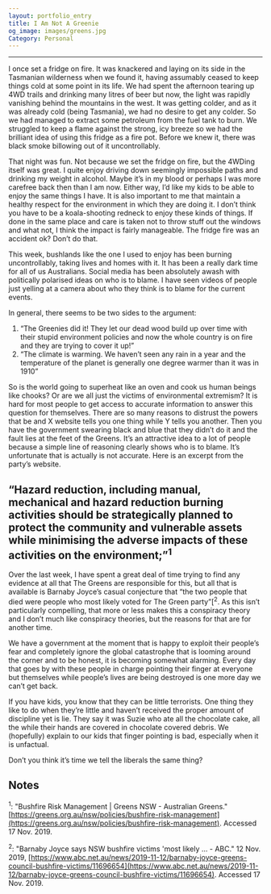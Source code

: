 ```yaml
---
layout: portfolio_entry
title: I Am Not A Greenie
og_image: images/greens.jpg
Category: Personal
---
```

<hr>


<!----- Conversion time: 0.546 seconds.
Using this Markdown file:

1. Cut and paste this output into your source file.
2. See the notes and action items below regarding this conversion run.
3. Check the rendered output (headings, lists, code blocks, tables) for proper
   formatting and use a linkchecker before you publish this page.

Conversion notes:

* Docs to Markdown version 1.0β17
* Tue Dec 03 2019 14:12:13 GMT-0800 (PST)
* Source doc: https://docs.google.com/open?id=1w5yPpafzH2BHuRFN3a-rsHm2pbbiXLnlU7_WV4DWGZ4
----->


I once set a fridge on fire. It was knackered and laying on its side in the Tasmanian wilderness when we found it, having assumably ceased to keep things cold at some point in its life. We had spent the afternoon tearing up 4WD trails and drinking many litres of beer but now, the light was rapidly vanishing behind the mountains in the west. It was getting colder, and as it was already cold (being Tasmania), we had no desire to get any colder. So we had managed to extract some petroleum from the fuel tank to burn. We struggled to keep a flame against the strong, icy breeze so we had the brilliant idea of using this fridge as a fire pot. Before we knew it, there was black smoke billowing out of it uncontrollably.

That night was fun. Not because we set the fridge on fire, but the 4WDing itself was great. I quite enjoy driving down seemingly impossible paths and drinking my weight in alcohol. Maybe it’s in my blood or perhaps I was more carefree back then than I am now. Either way, I’d like my kids to be able to enjoy the same things I have. It is also important to me that maintain a healthy respect for the environment in which they are doing it. I don’t think you have to be a koala-shooting redneck to enjoy these kinds of things. If done in the same place and care is taken not to throw stuff out the windows and what not, I think the impact is fairly manageable. The fridge fire was an accident ok? Don’t do that.

This week, bushlands like the one I used to enjoy has been burning uncontrollably, taking lives and homes with it. It has been a really dark time for all of us Australians. Social media has been absolutely awash with politically polarised ideas on who is to blame. I have seen videos of people just yelling at a camera about who they think is to blame for the current events.

In general, there seems to be two sides to the argument:



1. “The Greenies did it! They let our dead wood build up over time with their stupid environment policies and now the whole country is on fire and they are trying to cover it up!”
2. “The climate is warming. We haven’t seen any rain in a year and the temperature of the planet is generally one degree warmer than it was in 1910”

So is the world going to superheat like an oven and cook us human beings like chooks? Or are we all just the victims of environmental extremism? It is hard for most people to get access to accurate information to answer this question for themselves. There are so many reasons to distrust the powers that be and X website tells you one thing while Y tells you another. Then you have the government swearing black and blue that they didn’t do it and the fault lies at the feet of the Greens. It’s an attractive idea to a lot of people because a simple line of reasoning clearly shows who is to blame. It’s unfortunate that is actually is not accurate. Here is an excerpt from the party’s website.


## “Hazard reduction, including manual, mechanical and hazard reduction burning activities should be strategically planned to protect the community and vulnerable assets while minimising the adverse impacts of these activities on the environment;”<sup>1</sup>

Over the last week, I have spent a great deal of time trying to find any evidence at all that The Greens are responsible for this, but all that is available is Barnaby Joyce’s casual conjecture that “the two people that died were people who most likely voted for The Green party”[<sup>2</sup>. As this isn’t particularly compelling, that more or less makes this a conspiracy theory and I don’t much like conspiracy theories, but the reasons for that are for another time.

We have a government at the moment that is happy to exploit their people’s fear and completely ignore the global catastrophe that is looming around the corner and to be honest, it is becoming somewhat alarming. Every day that goes by with these people in charge pointing their finger at everyone but themselves while people’s lives are being destroyed is one more day we can’t get back.

If you have kids, you know that they can be little terrorists. One thing they like to do when they’re little and haven’t received the proper amount of discipline yet is lie. They say it was Suzie who ate all the chocolate cake, all the while their hands are covered in chocolate covered debris. We (hopefully) explain to our kids that finger pointing is bad, especially when it is unfactual.

Don’t you think it’s time we tell the liberals the same thing?


<!-- Footnotes themselves at the bottom. -->
## Notes

<sup>1</sup>:
     "Bushfire Risk Management | Greens NSW - Australian Greens." [https://greens.org.au/nsw/policies/bushfire-risk-management](https://greens.org.au/nsw/policies/bushfire-risk-management). Accessed 17 Nov. 2019.

<sup>2</sup>:
     "Barnaby Joyce says NSW bushfire victims 'most likely ... - ABC." 12 Nov. 2019, [https://www.abc.net.au/news/2019-11-12/barnaby-joyce-greens-council-bushfire-victims/11696654](https://www.abc.net.au/news/2019-11-12/barnaby-joyce-greens-council-bushfire-victims/11696654). Accessed 17 Nov. 2019.


<!-- Docs to Markdown version 1.0β17 -->

